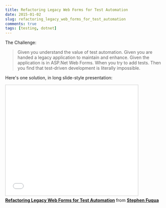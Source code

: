 ```yaml
---
title: Refactoring Legacy Web Forms for Test Automation
date: 2015-01-02
slug: refactoring_legacy_web_forms_for_test_automation
comments: true
tags: [testing, dotnet]
---
```


The Challenge:

> Given you understand the value of test automation.
> Given you are handed a legacy application to maintain and enhance.
> Given the application is in ASP.Net Web Forms.
> When you try to add tests.
> Then you find that test-driven development is literally impossible.

Here's one solution, in long slide-style presentation:

<iframe src="//www.slideshare.net/slideshow/embed_code/43083246" marginwidth="0" marginheight="0" scrolling="no" style="border:1px solid #CCC; border-width:1px; margin-bottom:5px; max-width: 100%;" allowfullscreen="" width="425" height="355" frameborder="0"> </iframe>
 <div style="margin-bottom:5px"> <strong> <a href="//www.slideshare.net/StephenFuqua/refactoring-web-forms-for-test-automation" title="Refactoring Legacy Web Forms for Test Automation" target="_blank">Refactoring Legacy Web Forms for Test Automation</a> </strong> from <strong><a href="//www.slideshare.net/StephenFuqua" target="_blank">Stephen Fuqua</a></strong> </div>
